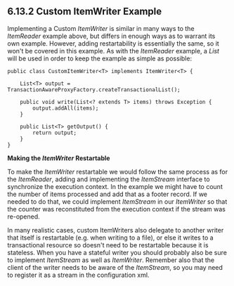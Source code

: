 ## 6.13.2 Custom ItemWriter Example ##

Implementing a Custom *ItemWriter* is similar in many ways to the *ItemReader* example above, but differs in enough ways as to warrant its own example. However, adding restartability is essentially the same, so it won't be covered in this example. As with the *ItemReader* example, a *List* will be used in order to keep the example as simple as possible:

	public class CustomItemWriter<T> implements ItemWriter<T> {
	
	    List<T> output = TransactionAwareProxyFactory.createTransactionalList();
	
	    public void write(List<? extends T> items) throws Exception {
	        output.addAll(items);
	    }
	
	    public List<T> getOutput() {
	        return output;
	    }
	}

**Making the *ItemWriter* Restartable**

To make the *ItemWriter* restartable we would follow the same process as for the *ItemReader*, adding and implementing the *ItemStream* interface to synchronize the execution context. In the example we might have to count the number of items processed and add that as a footer record. If we needed to do that, we could implement *ItemStream* in our *ItemWriter* so that the counter was reconstituted from the execution context if the stream was re-opened.

In many realistic cases, custom ItemWriters also delegate to another writer that itself is restartable (e.g. when writing to a file), or else it writes to a transactional resource so doesn't need to be restartable because it is stateless. When you have a stateful writer you should probably also be sure to implement *ItemStream* as well as *ItemWriter*. Remember also that the client of the writer needs to be aware of the *ItemStream*, so you may need to register it as a stream in the configuration xml.